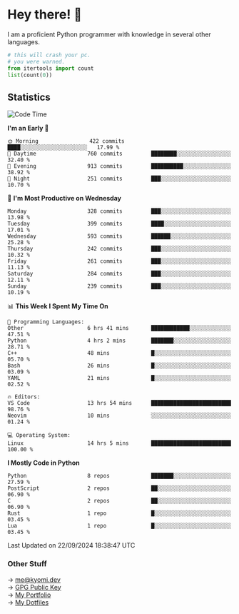 # Hey there! 👋

I am a proficient Python programmer with knowledge in several other languages.

```py
# this will crash your pc.
# you were warned.
from itertools import count
list(count(0))
```

## Statistics
<!--START_SECTION:waka-->
![Code Time](http://img.shields.io/badge/Code%20Time-1%2C612%20hrs%2044%20mins-blue)

**I'm an Early 🐤** 

```text
🌞 Morning                422 commits         ████░░░░░░░░░░░░░░░░░░░░░   17.99 % 
🌆 Daytime                760 commits         ████████░░░░░░░░░░░░░░░░░   32.40 % 
🌃 Evening                913 commits         ██████████░░░░░░░░░░░░░░░   38.92 % 
🌙 Night                  251 commits         ███░░░░░░░░░░░░░░░░░░░░░░   10.70 % 
```
📅 **I'm Most Productive on Wednesday** 

```text
Monday                   328 commits         ███░░░░░░░░░░░░░░░░░░░░░░   13.98 % 
Tuesday                  399 commits         ████░░░░░░░░░░░░░░░░░░░░░   17.01 % 
Wednesday                593 commits         ██████░░░░░░░░░░░░░░░░░░░   25.28 % 
Thursday                 242 commits         ███░░░░░░░░░░░░░░░░░░░░░░   10.32 % 
Friday                   261 commits         ███░░░░░░░░░░░░░░░░░░░░░░   11.13 % 
Saturday                 284 commits         ███░░░░░░░░░░░░░░░░░░░░░░   12.11 % 
Sunday                   239 commits         ███░░░░░░░░░░░░░░░░░░░░░░   10.19 % 
```


📊 **This Week I Spent My Time On** 

```text
💬 Programming Languages: 
Other                    6 hrs 41 mins       ████████████░░░░░░░░░░░░░   47.51 % 
Python                   4 hrs 2 mins        ███████░░░░░░░░░░░░░░░░░░   28.71 % 
C++                      48 mins             █░░░░░░░░░░░░░░░░░░░░░░░░   05.70 % 
Bash                     26 mins             █░░░░░░░░░░░░░░░░░░░░░░░░   03.09 % 
YAML                     21 mins             █░░░░░░░░░░░░░░░░░░░░░░░░   02.52 % 

🔥 Editors: 
VS Code                  13 hrs 54 mins      █████████████████████████   98.76 % 
Neovim                   10 mins             ░░░░░░░░░░░░░░░░░░░░░░░░░   01.24 % 

💻 Operating System: 
Linux                    14 hrs 5 mins       █████████████████████████   100.00 % 
```

**I Mostly Code in Python** 

```text
Python                   8 repos             ███████░░░░░░░░░░░░░░░░░░   27.59 % 
PostScript               2 repos             ██░░░░░░░░░░░░░░░░░░░░░░░   06.90 % 
C                        2 repos             ██░░░░░░░░░░░░░░░░░░░░░░░   06.90 % 
Rust                     1 repo              █░░░░░░░░░░░░░░░░░░░░░░░░   03.45 % 
Lua                      1 repo              █░░░░░░░░░░░░░░░░░░░░░░░░   03.45 % 
```




 Last Updated on 22/09/2024 18:38:47 UTC
<!--END_SECTION:waka-->

### Other Stuff

→ [me@kyomi.dev](mailto:me@kyomi.dev)\
→ [GPG Public Key](https://github.com/bitterteriyaki.gpg)\
→ [My Portfolio](https://kyomi.dev)\
→ [My Dotfiles](https://github.com/bitterteriyaki/dotfiles)
